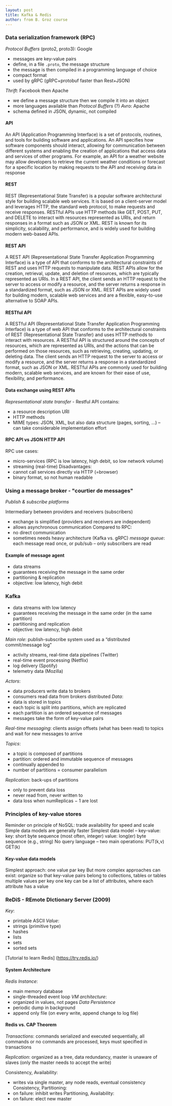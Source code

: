 ```yaml
---
layout: post
title: Kafka & Redis
author: from B. Groz course
---
```


### Data serialization framework (RPC)

*Protocol Buffers* (proto2, proto3): Google
- messages are key-value pairs
- define, in a file `.proto`, the message structure
- the message is then compiled in a programming language of choice
- compact format
- used by gRPC (gRPC+protobuf faster than Rest+JSON)

*Thrift*: Facebook then Apache
- we define a message structure then we compile it into an object
- more languages available than *Protocol Buffers* (?)
*Avro*: Apache
- schema defined in JSON, dynamic, not compiled


#### API

An API (Application Programming Interface) is a set of protocols, routines, and tools for building software and applications. An API specifies how software components should interact, allowing for communication between different systems and enabling the creation of applications that access data and services of other programs. For example, an API for a weather website may allow developers to retrieve the current weather conditions or forecast for a specific location by making requests to the API and receiving data in response

#### REST

REST (Representational State Transfer) is a popular software architectural style for building scalable web services. It is based on a client-server model and leverages HTTP, the standard web protocol, to make requests and receive responses. RESTful APIs use HTTP methods like GET, POST, PUT, and DELETE to interact with resources represented as URIs, and return responses in a format such as JSON or XML. REST is known for its simplicity, scalability, and performance, and is widely used for building modern web-based APIs.

#### REST API

A REST API (Representational State Transfer Application Programming Interface) is a type of API that conforms to the architectural constraints of REST and uses HTTP requests to manipulate data. REST APIs allow for the creation, retrieval, update, and deletion of resources, which are typically represented as URIs. In a REST API, the client sends an HTTP request to the server to access or modify a resource, and the server returns a response in a standardized format, such as JSON or XML. REST APIs are widely used for building modern, scalable web services and are a flexible, easy-to-use alternative to SOAP APIs.

#### RESTful API

A RESTful API (Representational State Transfer Application Programming Interface) is a type of web API that conforms to the architectural constraints of REST (Representational State Transfer) and uses HTTP methods to interact with resources. A RESTful API is structured around the concepts of resources, which are represented as URIs, and the actions that can be performed on those resources, such as retrieving, creating, updating, or deleting data. The client sends an HTTP request to the server to access or modify a resource, and the server returns a response in a standardized format, such as JSON or XML. RESTful APIs are commonly used for building modern, scalable web services, and are known for their ease of use, flexibility, and performance.

#### Data exchange using REST APIs

*Representational state transfer* - Restful API contains:
- a resource description URI
- HTTP methods
- MIME types: JSON, XML, but also data structure (pages, sorting, ...) – can take considerable implementation effort

#### RPC API vs JSON HTTP API

RPC use cases:
- micro-services (RPC is low latency, high debit, so low network volume)
- streaming (real-time)
Disadvantages:
- cannot call services directly via HTTP (=browser)
- binary format, so not human readable

### Using a message broker - "courtier de messages"

*Publish & subscribe platforms*

Intermediary between providers and receivers (subscribers)
- exchange is simplified (providers and receivers are independent)
- allows asynchronous communication
Compared to RPC:
- no direct communication
- sometimes needs heavy architecture (Kafka vs. gRPC)
*message queue*: each message read once, or pub/sub – only subscribers are read

#### Example of message agent

- data streams
- guarantees receiving the message in the same order
- partitioning & replication
- objective: low latency, high debit

### Kafka

- data streams with low latency
- guarantees receiving the message in the same order (in the same partition)
- partitioning and replication
- objective: low latency, high debit

*Main role*: publish-subscribe system used as a “distributed commit/message log”
- activity streams, real-time data pipelines (Twitter)
- real-time event processing (Netflix)
- log delivery (Spotify)
- telemetry data (Mozilla)

*Actors*:
- data producers write data to brokers
- consumers read data from brokers distributed
*Data*:
- data is stored in topics
- each topic is split into partitions, which are replicated
- each partition is an ordered sequence of messages
- messages take the form of key-value pairs

*Real-time messaging*: clients assign offsets (what has been read) to topics and wait for new
messages to arrive

*Topics*:
- a topic is composed of partitions
- partition: ordered and immutable sequence of messages
- continually appended to
- number of partitions = consumer parallelism

*Replication*: back-ups of partitions
- only to prevent data loss
- never read from, never written to
- data loss when numReplicas − 1 are lost

### Principles of key-value stores

Reminder on principle of NoSQL:
trade availability for speed and scale
Simple data models are generally faster
Simplest data model – key-value:
key: short byte sequence (most often, integer)
value: long(er) byte sequence (e.g., string)
No query language – two main operations:
PUT(k,v)
GET(k)

#### Key-value data models

Simplest approach:
one value par key
But more complex approaches can exist:
organize so that key-value pairs belong to collections, tables or tables
multiple values per key
one key can be a list of attributes, where each attribute has a value

### ReDiS - REmote DIctionary Server (2009)

*Key*:
- printable ASCII
*Value*:
- strings (primitive type)
- hashes
- lists
- sets
- sorted sets

[Tutorial to learn Redis] (https://try.redis.io/)

#### System Architecture

*Redis Instance*:
- main memory database
- single-threaded event loop
*VM architecture*:
- organized in values, not pages
*Data Persistence*
- periodic dump in background
- append only file (on every write, append change to log file)

#### Redis vs. CAP Theorem

*Transactions*: commands serialized and executed sequentially, all commands
or no commands are processed, keys must specified in transactions

*Replication*: organized as a tree, data redundancy, master is unaware of slaves (only
the master needs to accept the write)

Consistency, Availability:
- writes via single master, any node reads, eventual consistency
Consistency, Partitioning:
- on failure: inhibit writes
Partitioning, Availability:
- on failure: elect new master
